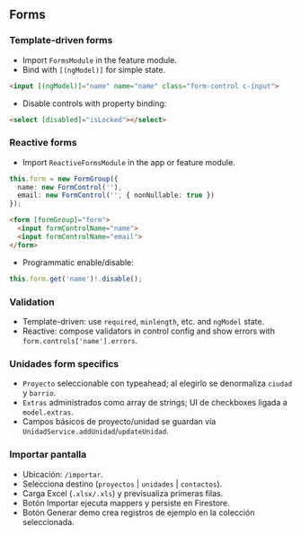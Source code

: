 ## Forms

### Template-driven forms
- Import `FormsModule` in the feature module.
- Bind with `[(ngModel)]` for simple state.
```html
<input [(ngModel)]="name" name="name" class="form-control c-input">
```
- Disable controls with property binding:
```html
<select [disabled]="isLocked"></select>
```

### Reactive forms
- Import `ReactiveFormsModule` in the app or feature module.
```ts
this.form = new FormGroup({
  name: new FormControl(''),
  email: new FormControl('', { nonNullable: true })
});
```
```html
<form [formGroup]="form">
  <input formControlName="name">
  <input formControlName="email">
</form>
```
- Programmatic enable/disable:
```ts
this.form.get('name')!.disable();
```

### Validation
- Template-driven: use `required`, `minlength`, etc. and `ngModel` state.
- Reactive: compose validators in control config and show errors with `form.controls['name'].errors`.

### Unidades form specifics
- `Proyecto` seleccionable con typeahead; al elegirlo se denormaliza `ciudad` y `barrio`.
- `Extras` administrados como array de strings; UI de checkboxes ligada a `model.extras`.
- Campos básicos de proyecto/unidad se guardan vía `UnidadService.addUnidad`/`updateUnidad`.

### Importar pantalla
- Ubicación: `/importar`.
- Selecciona destino (`proyectos` | `unidades` | `contactos`).
- Carga Excel (`.xlsx/.xls`) y previsualiza primeras filas.
- Botón Importar ejecuta mappers y persiste en Firestore.
- Botón Generar demo crea registros de ejemplo en la colección seleccionada.

